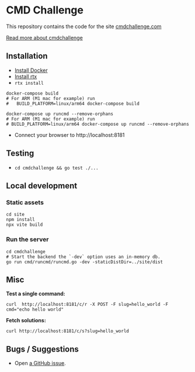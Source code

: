 # CMD Challenge

This repository contains the code for the site [cmdchallenge.com](https://cmdchallenge.com)

[Read more about cmdchallenge](https://jarv.org/tags/cmdchallenge/)

## Installation

- [Install Docker](https://docs.docker.com/get-docker/)
- [Install rtx](https://github.com/jdxcode/rtx#quickstart)
- `rtx install`

```
docker-compose build
# For ARM (M1 mac for example) run
#   BUILD_PLATFORM=linux/arm64 docker-compose build

docker-compose up runcmd --remove-orphans
# For ARM (M1 mac for example) run
# BUILD_PLATFORM=linux/arm64 docker-compose up runcmd --remove-orphans
```

- Connect your browser to http://localhost:8181

## Testing

- `cd cmdchallenge && go test ./...`

## Local development

### Static assets

```
cd site
npm install
npx vite build
```

### Run the server

```
cd cmdchallenge
# Start the backend the `-dev` option uses an in-memory db.
go run cmd/runcmd/runcmd.go -dev -staticDistDir=../site/dist
```

## Misc

**Test a single command:**

```
curl  http://localhost:8181/c/r -X POST -F slug=hello_world -F cmd="echo hello world"
```

**Fetch solutions:**

```
curl http://localhost:8181/c/s?slug=hello_world
```

## Bugs / Suggestions

- Open [a GitHub issue](https://github.com/jarv/cmdchallenge/-/issues).
